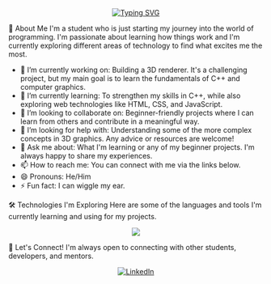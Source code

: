<div align="center"> <a href="https://git.io/typing-svg"><img src="https://readme-typing-svg.demolab.com?font=Fira+Code&weight=600&size=25&pause=1000&color=00BFFF&center=true&vCenter=true&width=435&lines=Hey+there!+I'm+K-A-L-K-I;A+Student+%26+Aspiring+Developer;Exploring+the+World+of+Code" alt="Typing SVG" /></a> </div> 

👋 About Me
I'm a student who is just starting my journey into the world of programming. I'm passionate about learning how things work and I'm currently exploring different areas of technology to find what excites me the most.
 * 🔭 I’m currently working on: Building a 3D renderer. It's a challenging project, but my main goal is to learn the fundamentals of C++ and computer graphics.
 * 🌱 I’m currently learning: To strengthen my skills in C++, while also exploring web technologies like HTML, CSS, and JavaScript.
 * 👯 I’m looking to collaborate on: Beginner-friendly projects where I can learn from others and contribute in a meaningful way.
 * 🤔 I’m looking for help with: Understanding some of the more complex concepts in 3D graphics. Any advice or resources are welcome!
 * 💬 Ask me about: What I'm learning or any of my beginner projects. I'm always happy to share my experiences.
 * 📫 How to reach me: You can connect with me via the links below.
 * 😄 Pronouns: He/Him
 * ⚡ Fun fact: I can wiggle my ear.
   
🛠️ Technologies I'm Exploring
Here are some of the languages and tools I'm currently learning and using for my projects.
<div align="center">
<a href="https://skillicons.dev">
<img src="https://skillicons.dev/icons?i=c,cpp,html,css,js,mysql,python&perline=7" />
</a>
</div>

🔗 Let's Connect!
I'm always open to connecting with other students, developers, and mentors.
<div align="center">
<a href="https://www.linkedin.com/in/nandu-anilkumar-ab1941365/" target="_blank">
<img src="https://img.shields.io/badge/LinkedIn-0077B5?style=for-the-badge&logo=linkedin&logoColor=white" alt="LinkedIn"/>
</a>
</div>
